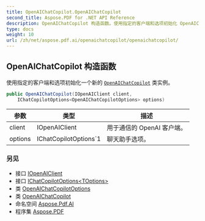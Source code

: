 ```yaml
---
title: OpenAIChatCopilot.OpenAIChatCopilot
second_title: Aspose.PDF for .NET API Reference
description: OpenAIChatCopilot 构造函数。使用指定的客户端和选项初始化 OpenAIChatCopilot 类的新实例
type: docs
weight: 10
url: /zh/net/aspose.pdf.ai/openaichatcopilot/openaichatcopilot/
---
```

## OpenAIChatCopilot 构造函数

使用指定的客户端和选项初始化一个新的 [`OpenAIChatCopilot`](../) 类实例。

```csharp
public OpenAIChatCopilot(IOpenAIClient client, 
    IChatCopilotOptions<OpenAIChatCopilotOptions> options)
```

| 参数 | 类型 | 描述 |
| --- | --- | --- |
| client | IOpenAIClient | 用于通信的 OpenAI 客户端。 |
| options | IChatCopilotOptions`1 | 聊天助手选项。 |

### 另见

* 接口 [IOpenAIClient](../../iopenaiclient/)
* 接口 [IChatCopilotOptions&lt;TOptions&gt;](../../ichatcopilotoptions-1/)
* 类 [OpenAIChatCopilotOptions](../../openaichatcopilotoptions/)
* 类 [OpenAIChatCopilot](../)
* 命名空间 [Aspose.Pdf.AI](../../../aspose.pdf.ai/)
* 程序集 [Aspose.PDF](../../../)